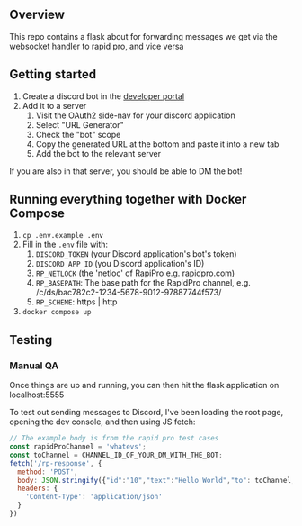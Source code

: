 ## Overview
This repo contains a flask about for forwarding messages we get via the websocket handler to rapid pro, and vice versa

## Getting started
1. Create a discord bot in the [developer portal](https://discord.com/developers/applications)
2. Add it to a server
    1. Visit the OAuth2 side-nav for your discord application
    2. Select "URL Generator"
    3. Check the "bot" scope
    4. Copy the generated URL at the bottom and paste it into a new tab
    5. Add the bot to the relevant server

If you are also in that server, you should be able to DM the bot!

## Running everything together with Docker Compose
1. `cp .env.example .env`
2. Fill in the `.env` file with:
    1. `DISCORD_TOKEN` (your Discord application's bot's token)
    2. `DISCORD_APP_ID` (you Discord application's ID)
    3. `RP_NETLOCK` (the 'netloc' of RapiPro e.g. rapidpro.com)
    4. `RP_BASEPATH`: The base path for the RapidPro channel, e.g. /c/ds/bac782c2-1234-5678-9012-97887744f573/
    5. `RP_SCHEME`: https | http
3. `docker compose up`

## Testing
### Manual QA

Once things are up and running, you can then hit the flask application on localhost:5555

To test out sending messages to Discord, I've been loading the root page, opening the dev console, and then using JS fetch:

```javascript
// The example body is from the rapid pro test cases
const rapidProChannel = 'whatevs';
const toChannel = CHANNEL_ID_OF_YOUR_DM_WITH_THE_BOT;
fetch('/rp-response', {
  method: 'POST',
  body: JSON.stringify({"id":"10","text":"Hello World","to": toChannel,"channel":rapidProChannel,"attachments":["https://foo.bar/image.jpg"],"quick_replies":["hello","world"]}),
  headers: {
    'Content-Type': 'application/json'
  }
})
```
